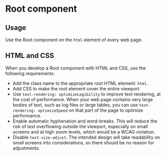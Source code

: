 # Root component

## Usage

Use the Root component on the `html` element of every web page.

## HTML and CSS

When you develop a Root component with HTML and CSS, use the following requirements:

- Add the class name to the appropriate root HTML element: `html`.
- Add CSS to make the root element cover the entire viewport.
- Use `text-rendering: optimizeLegibility` to improve text rendering, at the cost of performance. When your web page contains very large bodies of text, such as log files or large tables, you can use `text-rendering: optimizeSpeed` on that part of the page to optimize performance.
- Enable automatic hyphenation and word-breaks. This will reduce the risk of text overflowing outside the viewport, especially on small screens and at high zoom levels, which would be a WCAG violation.
- Disable `text-size-adjust`. The intended design will take readability on small screens into considerations, so there should be no reason for adjustments.
